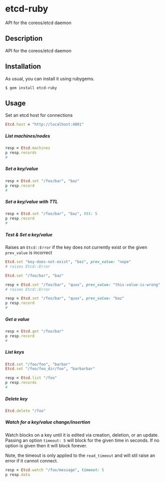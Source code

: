 etcd-ruby
====

API for the coreos/etcd daemon

Description
-----------

API for the coreos/etcd daemon

## Installation

As usual, you can install it using rubygems.

```
$ gem install etcd-ruby
```

## Usage

Set an etcd host for connections

```ruby
Etcd.host = "http://localhost:4001"
```

##### List machines/nodes

```ruby
resp = Etcd.machines
p resp.records
#
```

##### Set a key/value

```ruby
resp = Etcd.set "/foo/bar", "baz"
p resp.record
#
```

##### Set a key/value with TTL

```ruby
resp = Etcd.set "/foo/bar", "baz", ttl: 5
p resp.record
#
```

##### Test & Set a key/value

Raises an `Etcd::Error` if the key does not currently exist or the given `prev_value` is incorrect

```ruby
Etcd.set "key-does-not-exist", "baz", prev_value: "nope"
# raises Etcd::Error

Etcd.set "/foo/bar", "baz"

resp = Etcd.set "/foo/bar", "quux", prev_value: "this-value-is-wrong"
# raises Etcd::Error

resp = Etcd.set "/foo/bar", "quux", prev_value: "baz"
p resp.record
#
```

##### Get a value

```ruby
resp = Etcd.get "/foo/bar"
p resp.record
#
```

##### List keys

```ruby
Etcd.set "/foo/foo", "barbar"
Etcd.set "/foo/foo_dir/foo", "barbarbar"

resp = Etcd.list "/foo"
p resp.records
#
```

##### Delete key

```ruby
Etcd.delete "/foo"
```

##### Watch for a key/value change/insertion

Watch blocks on a key until it is edited via creation, deletion, or an update.
Passing an option `timeout: 5` will block for the given time in seconds. If no option is given then it will block forever.

Note, the timeout is only applied to the `read_timeout` and will stil raise an error if it cannot connect.

```ruby
resp = Etcd.watch "/foo/message", timeout: 5
p resp.data
```
